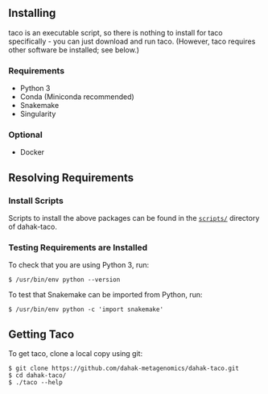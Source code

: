## Installing

taco is an executable script, so there is nothing to install
for taco specifically - you can just download and run taco.
(However, taco requires other software be installed; see below.)

### Requirements

* Python 3
* Conda (Miniconda recommended)
* Snakemake
* Singularity

### Optional

* Docker



## Resolving Requirements

### Install Scripts

Scripts to install the above packages can be found
in the [`scripts/`](https://github.com/dahak-metagenomics/dahak-taco/tree/master/scripts) 
directory of dahak-taco.

### Testing Requirements are Installed

To check that you are using Python 3, run:

```text
$ /usr/bin/env python --version
```

To test that Snakemake can be imported from Python, run:

```text
$ /usr/bin/env python -c 'import snakemake'
```



## Getting Taco

To get taco, clone a local copy using git:

```text
$ git clone https://github.com/dahak-metagenomics/dahak-taco.git 
$ cd dahak-taco/
$ ./taco --help
```

